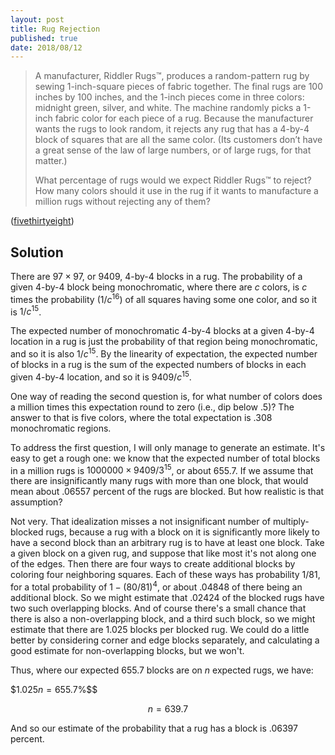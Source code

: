 ```yaml
---
layout: post
title: Rug Rejection
published: true
date: 2018/08/12
---
```


>A manufacturer, Riddler Rugs™, produces a random-pattern rug by sewing 1-inch-square pieces of fabric together. The final rugs are 100 inches by 100 inches, and the 1-inch pieces come in three colors: midnight green, silver, and white. The machine randomly picks a 1-inch fabric color for each piece of a rug. Because the manufacturer wants the rugs to look random, it rejects any rug that has a 4-by-4 block of squares that are all the same color. (Its customers don’t have a great sense of the law of large numbers, or of large rugs, for that matter.)
>
>What percentage of rugs would we expect Riddler Rugs™ to reject? How many colors should it use in the rug if it wants to manufacture a million rugs without rejecting any of them?

<!--more-->

([fivethirtyeight](https://fivethirtyeight.com/features/where-on-earth-is-the-riddler/))

## Solution

There are $97 \times 97$, or $9409$, 4-by-4 blocks in a rug.  The probability of a given 4-by-4 block being monochromatic, where there are $c$ colors, is $c$ times the probability ($1/c^{16}$) of all squares having some one color, and so it is $1/c^{15}$.

The expected number of monochromatic 4-by-4 blocks at a given 4-by-4 location in a rug is just the probability of that region being monochromatic, and so it is also $1/c^{15}$. By the linearity of expectation, the expected number of blocks in a rug is the sum of the expected numbers of blocks in each given 4-by-4 location, and so it is $9409/c^{15}$. 

One way of reading the second question is, for what number of colors does a million times this expectation round to zero (i.e., dip below $.5$)? The answer to that is five colors, where the total expectation is $.308$ monochromatic regions.

To address the first question, I will only manage to generate an estimate.  It's easy to get a rough one: we know that the expected number of total blocks in a million rugs is $1000000 \times 9409/3^{15}$, or about $655.7$. If we assume that there are insignificantly many rugs with more than one block, that would mean about $.06557$ percent of the rugs are blocked.  But how realistic is that assumption? 

Not very. That idealization misses a not insignificant number of multiply-blocked rugs, because a rug with a block on it is significantly more likely to have a second block than an arbitrary rug is to have at least one block.  Take a given block on a given rug, and suppose that like most it's not along one of the edges.  Then there are four ways to create additional blocks by coloring four neighboring squares. Each of these ways has probability $1/81$, for a total probability of $1-(80/81)^4$, or about $.04848$ of there being an additional block. So we might estimate that $.02424$ of the blocked rugs have two such overlapping blocks. And of course there's a small chance that there is also a non-overlapping block, and a third such block, so we might estimate that there are $1.025$ blocks per blocked rug. We could do a little better by considering corner and edge blocks separately, and calculating a good estimate for non-overlapping blocks, but we won't.

Thus, where our expected $655.7$ blocks are on $n$ expected rugs, we have:

$$1.025n = 655.7$%$$

$$n = 639.7$$

And so our estimate of the probability that a rug has a block is $.06397$ percent.

<br>
